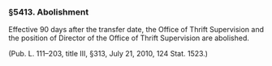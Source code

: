 ### §5413. Abolishment ###

Effective 90 days after the transfer date, the Office of Thrift Supervision and the position of Director of the Office of Thrift Supervision are abolished.

(Pub. L. 111–203, title III, §313, July 21, 2010, 124 Stat. 1523.)